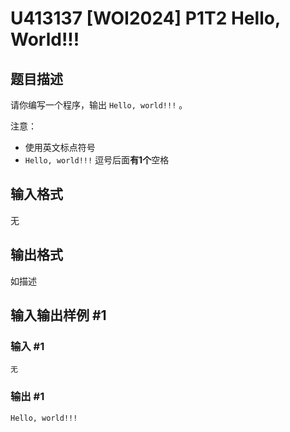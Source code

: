 # U413137 [WOI2024] P1T2 Hello, World!!!

## 题目描述

请你编写一个程序，输出 `Hello, world!!!` 。

注意：
- 使用英文标点符号
- `Hello, world!!!` 逗号后面**有1个**空格

## 输入格式

无

## 输出格式

如描述

## 输入输出样例 #1

### 输入 #1

```
无
```

### 输出 #1

```
Hello, world!!!
```
